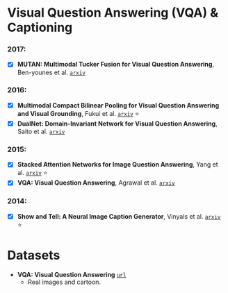 # Visual Question Answering (VQA) & Captioning

### 2017:

- [X] **MUTAN: Multimodal Tucker Fusion for Visual Question Answering**, Ben-younes et al. [`arxiv`](https://arxiv.org/abs/1705.06676)


### 2016:

- [X] **Multimodal Compact Bilinear Pooling for Visual Question Answering and Visual Grounding**, Fukui et al. [`arxiv`](https://arxiv.org/abs/1606.01847) :star:
- [X] **DualNet: Domain-Invariant Network for Visual Question Answering**, Saito et al. [`arxiv`](https://arxiv.org/abs/1606.06108)

### 2015:

- [X] **Stacked Attention Networks for Image Question Answering**, Yang et al. [`arxiv`](https://arxiv.org/abs/1511.02274) :star:
- [X] **VQA: Visual Question Answering**, Agrawal et al. [`arxiv`](https://arxiv.org/abs/1505.00468)

### 2014:

- [X] **Show and Tell: A Neural Image Caption Generator**, Vinyals et al.
[`arxiv`](https://arxiv.org/abs/1411.4555) :star:


# Datasets

- **VQA: Visual Question Answering** [`url`](http://visualqa.org/)
  - Real images and cartoon.
